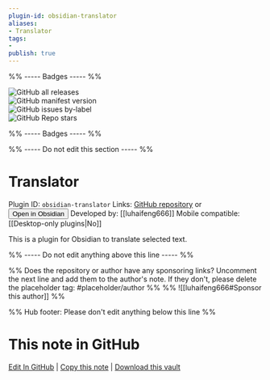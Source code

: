 ```yaml
---
plugin-id: obsidian-translator
aliases:
- Translator
tags: 
- 
publish: true
---
```


%% ----- Badges ----- %%

![GitHub all releases](https://img.shields.io/github/downloads/luhaifeng666/obsidian-translator/total?color=573E7A&logo=github&style=for-the-badge)   
![GitHub manifest version](https://img.shields.io/github/manifest-json/v/luhaifeng666/obsidian-translator?color=573E7A&logo=github&style=for-the-badge)   
![GitHub issues by-label](https://img.shields.io/github/issues/luhaifeng666/obsidian-translator/help%20wanted?color=573E7A&logo=github&style=for-the-badge)   
![GitHub Repo stars](https://img.shields.io/github/stars/luhaifeng666/obsidian-translator?color=573E7A&logo=github&style=for-the-badge)

%% ----- Badges ----- %%

%% ----- Do not edit this section ----- %%

# Translator

Plugin ID: `obsidian-translator`
Links: [GitHub repository](https://github.com/luhaifeng666/obsidian-translator) or [<button id=HH>Open in Obsidian</button>](obsidian://show-plugin?id=obsidian-translator)
Developed by: [[luhaifeng666]]
Mobile compatible: [[Desktop-only plugins|No]]

This is a plugin for Obsidian to translate selected text.

%% ----- Do not edit anything above this line ----- %% 

%% Does the repository or author have any sponsoring links? Uncomment the next line and add them to the author's note. If they don't, please delete the placeholder tag: #placeholder/author %%
%% ![[luhaifeng666#Sponsor this author]] %%

%% Hub footer: Please don't edit anything below this line %%

# This note in GitHub

<span class="git-footer">[Edit In GitHub](https://github.dev/obsidian-community/obsidian-hub/blob/main/02%20-%20Community%20Expansions/02.05%20All%20Community%20Expansions/Plugins/obsidian-translator.md "git-hub-edit-note") | [Copy this note](https://raw.githubusercontent.com/obsidian-community/obsidian-hub/main/02%20-%20Community%20Expansions/02.05%20All%20Community%20Expansions/Plugins/obsidian-translator.md "git-hub-copy-note") | [Download this vault](https://github.com/obsidian-community/obsidian-hub/archive/refs/heads/main.zip "git-hub-download-vault") </span>
